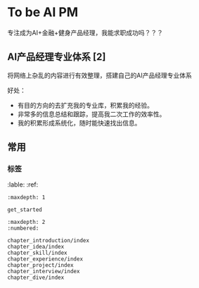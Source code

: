 # To be AI PM

专注成为AI+金融+健身产品经理，我能求职成功吗？？？

## AI产品经理专业体系 [2]

将网络上杂乱的内容进行有效整理，搭建自己的AI产品经理专业体系

好处：

- 有目的方向的去扩充我的专业库，积累我的经验。
- 非常多的信息总结和跟踪，提高我二次工作的效率性。
- 我的积累形成系统化，随时能快速找出信息。

## 常用

### 标签

:lable:
:ref:


````toc
:maxdepth: 1

get_started
````


```toc
:maxdepth: 2
:numbered:

chapter_introduction/index
chapter_idea/index
chapter_skill/index
chapter_experience/index
chapter_project/index
chapter_interview/index
chapter_dive/index

```

[1]: http://www.woshipm.com/zhichang/3945751.html
